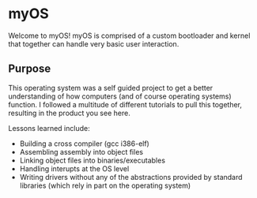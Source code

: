 # myOS
Welcome to myOS! myOS is comprised of a custom bootloader and kernel that together can handle very basic user interaction.

## Purpose
This operating system was a self guided project to get a better understanding
of how computers (and of course operating systems) function. I followed a multitude
of different tutorials to pull this together, resulting in the product you see here.

Lessons learned include: 
- Building a cross compiler (gcc i386-elf)
- Assembling assembly into object files
- Linking object files into binaries/executables
- Handling interupts at the OS level
- Writing drivers without any of the abstractions provided by standard libraries (which rely in part on the operating system)